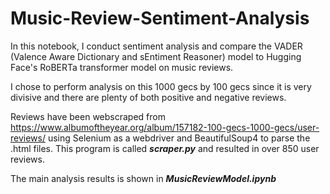 # Music-Review-Sentiment-Analysis
In this notebook, I conduct sentiment analysis and compare the VADER (Valence Aware Dictionary and sEntiment Reasoner) model to Hugging Face's RoBERTa transformer model on music reviews.

I chose to perform analysis on this 1000 gecs by 100 gecs since it is very divisive and there are plenty of both positive and negative reviews.

Reviews have been webscraped from https://www.albumoftheyear.org/album/157182-100-gecs-1000-gecs/user-reviews/ using Selenium as a webdriver and BeautifulSoup4 to parse the .html files. This program is called <b><i>scraper.py</i></b> and resulted in over 850 user reviews.

The main analysis results is shown in <b><i>MusicReviewModel.ipynb</i></b>
